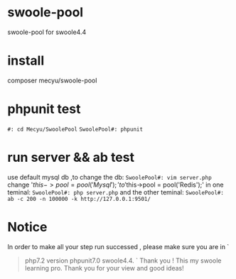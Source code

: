 # swoole-pool
swoole-pool for swoole4.4
# install
composer mecyu/swoole-pool
# phpunit test
`#: cd Mecyu/SwoolePool`
`SwoolePool#: phpunit`
# run server && ab test
use default mysql db ,to change the db:
`
SwoolePool#: vim server.php
`
change '$this->pool   = pool('Mysql');' to '$this->pool   = pool('Redis');'
in one teminal:
`SwoolePool#: php server.php`
and the other teminal:
`SwoolePool#: ab -c 200 -n 100000 -k http://127.0.0.1:9501/`
# Notice
In order to make all your step run successed , please make sure you are in 
`
> php7.2 version
> phpunit7.0
>swoole4.4.
`
Thank you !
This my swoole learning pro. Thank you for your view and good ideas!

